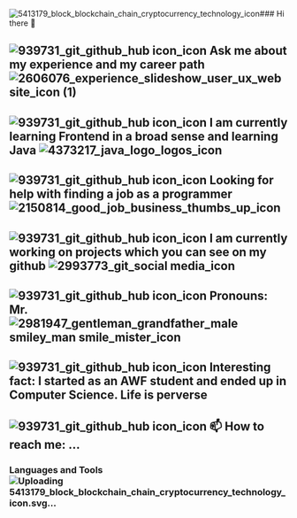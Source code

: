 ![5413179_block_blockchain_chain_cryptocurrency_technology_icon](https://github.com/SebastianK2000/SebastianK2000/assets/127401994/c7835322-da3c-450e-bee1-595dcd86123e)### Hi there 👋

## ![939731_git_github_hub icon_icon](https://github.com/SebastianK2000/SebastianK2000/assets/127401994/fa2b2940-00d1-484d-a3c7-52ccc8f8f3e5) Ask me about my experience and my career path ![2606076_experience_slideshow_user_ux_website_icon (1)](https://github.com/SebastianK2000/SebastianK2000/assets/127401994/d41bab3c-e68a-47ea-a441-761f379ffede)
## ![939731_git_github_hub icon_icon](https://github.com/SebastianK2000/SebastianK2000/assets/127401994/fa2b2940-00d1-484d-a3c7-52ccc8f8f3e5) I am currently learning Frontend in a broad sense and learning Java ![4373217_java_logo_logos_icon](https://github.com/SebastianK2000/SebastianK2000/assets/127401994/966ed175-2464-42bd-bdbf-da5ab438616b)
## ![939731_git_github_hub icon_icon](https://github.com/SebastianK2000/SebastianK2000/assets/127401994/fa2b2940-00d1-484d-a3c7-52ccc8f8f3e5) Looking for help with finding a job as a programmer ![2150814_good_job_business_thumbs_up_icon](https://github.com/SebastianK2000/SebastianK2000/assets/127401994/8b1ef71d-1b45-4e2b-82ed-34e328e75d19)
## ![939731_git_github_hub icon_icon](https://github.com/SebastianK2000/SebastianK2000/assets/127401994/fa2b2940-00d1-484d-a3c7-52ccc8f8f3e5) I am currently working on projects which you can see on my github ![2993773_git_social media_icon](https://github.com/SebastianK2000/SebastianK2000/assets/127401994/d0bd19b2-ce36-45bf-99d7-c1b7f8b462c4)
## ![939731_git_github_hub icon_icon](https://github.com/SebastianK2000/SebastianK2000/assets/127401994/fa2b2940-00d1-484d-a3c7-52ccc8f8f3e5) Pronouns: Mr. ![2981947_gentleman_grandfather_male smiley_man smile_mister_icon](https://github.com/SebastianK2000/SebastianK2000/assets/127401994/e024897e-18bd-484a-9afa-dca4e81d62a6)
## ![939731_git_github_hub icon_icon](https://github.com/SebastianK2000/SebastianK2000/assets/127401994/fa2b2940-00d1-484d-a3c7-52ccc8f8f3e5) Interesting fact: I started as an AWF student and ended up in Computer Science. Life is perverse
## ![939731_git_github_hub icon_icon](https://github.com/SebastianK2000/SebastianK2000/assets/127401994/fa2b2940-00d1-484d-a3c7-52ccc8f8f3e5) 📫 How to reach me: ...




### Languages and Tools ![Uploading 5413179_block_blo<?xml version="1.0" ?><!DOCTYPE svg  PUBLIC '-//W3C//DTD SVG 1.1//EN'  'http://www.w3.org/Graphics/SVG/1.1/DTD/svg11.dtd'><svg enable-background="new 0 0 32 32" height="32px" version="1.1" viewBox="0 0 32 32" width="32px" xml:space="preserve" xmlns="http://www.w3.org/2000/svg" xmlns:xlink="http://www.w3.org/1999/xlink"><g id="Block_x2C__blockchain_x2C__chain_x2C__cryptocurrency"><g><g><path d="M14.5,5C14.22,5,14,5.22,14,5.5C14,5.77,14.22,6,14.5,6C14.77,6,15,5.77,15,5.5C15,5.22,14.77,5,14.5,5z" fill="#263238"/><path d="M13.5,26c-0.28,0-0.5,0.22-0.5,0.5c0,0.27,0.22,0.5,0.5,0.5s0.5-0.23,0.5-0.5C14,26.22,13.78,26,13.5,26z     " fill="#263238"/><path d="M12.5,5C12.22,5,12,5.22,12,5.5C12,5.77,12.22,6,12.5,6C12.77,6,13,5.77,13,5.5C13,5.22,12.77,5,12.5,5z" fill="#263238"/><path d="M11.5,26c-0.28,0-0.5,0.22-0.5,0.5c0,0.27,0.22,0.5,0.5,0.5c0.27,0,0.5-0.23,0.5-0.5     C12,26.22,11.77,26,11.5,26z" fill="#263238"/><path d="M4.5,13C4.78,13,5,12.77,5,12.5C5,12.22,4.78,12,4.5,12S4,12.22,4,12.5C4,12.77,4.22,13,4.5,13z" fill="#263238"/><path d="M4.5,17C4.78,17,5,16.77,5,16.5C5,16.22,4.78,16,4.5,16S4,16.22,4,16.5C4,16.77,4.22,17,4.5,17z" fill="#263238"/><path d="M4.5,19C4.78,19,5,18.78,5,18.5S4.78,18,4.5,18S4,18.22,4,18.5S4.22,19,4.5,19z" fill="#263238"/><path d="M4.5,15C4.78,15,5,14.78,5,14.5S4.78,14,4.5,14S4,14.22,4,14.5S4.22,15,4.5,15z" fill="#263238"/><path d="M27.5,19c-0.28,0-0.5,0.22-0.5,0.5c0,0.27,0.22,0.5,0.5,0.5s0.5-0.23,0.5-0.5C28,19.22,27.78,19,27.5,19z     " fill="#263238"/><path d="M27.5,17c-0.28,0-0.5,0.22-0.5,0.5c0,0.27,0.22,0.5,0.5,0.5s0.5-0.23,0.5-0.5C28,17.22,27.78,17,27.5,17z     " fill="#263238"/><path d="M27.5,13c-0.28,0-0.5,0.22-0.5,0.5c0,0.27,0.22,0.5,0.5,0.5s0.5-0.23,0.5-0.5C28,13.22,27.78,13,27.5,13z     " fill="#263238"/><path d="M27.5,15c-0.28,0-0.5,0.22-0.5,0.5c0,0.27,0.22,0.5,0.5,0.5s0.5-0.23,0.5-0.5C28,15.22,27.78,15,27.5,15z     " fill="#263238"/><path d="M15.5,26c-0.28,0-0.5,0.22-0.5,0.5c0,0.27,0.22,0.5,0.5,0.5c0.27,0,0.5-0.23,0.5-0.5     C16,26.22,15.77,26,15.5,26z" fill="#263238"/><path d="M20.5,5C20.22,5,20,5.22,20,5.5C20,5.77,20.22,6,20.5,6C20.77,6,21,5.77,21,5.5C21,5.22,20.77,5,20.5,5z" fill="#263238"/><path d="M18.5,5C18.22,5,18,5.22,18,5.5C18,5.77,18.22,6,18.5,6C18.77,6,19,5.77,19,5.5C19,5.22,18.77,5,18.5,5z" fill="#263238"/><path d="M19.5,26c-0.28,0-0.5,0.22-0.5,0.5c0,0.27,0.22,0.5,0.5,0.5s0.5-0.23,0.5-0.5C20,26.22,19.78,26,19.5,26z     " fill="#263238"/><path d="M17.5,26c-0.28,0-0.5,0.22-0.5,0.5c0,0.27,0.22,0.5,0.5,0.5c0.27,0,0.5-0.23,0.5-0.5     C18,26.22,17.77,26,17.5,26z" fill="#263238"/><path d="M16.5,5C16.22,5,16,5.22,16,5.5C16,5.77,16.22,6,16.5,6C16.77,6,17,5.77,17,5.5C17,5.22,16.77,5,16.5,5z" fill="#263238"/></g><g><g id="XMLID_666_"><g><path d="M6,25.5c-0.084,0-0.167-0.021-0.243-0.063l-4.5-2.5C1.099,22.849,1,22.682,1,22.5       s0.099-0.349,0.257-0.437l4.5-2.5c0.152-0.084,0.334-0.084,0.486,0l4.5,2.5C10.901,22.151,11,22.318,11,22.5       s-0.099,0.349-0.257,0.437l-4.5,2.5C6.167,25.479,6.084,25.5,6,25.5z M2.529,22.5L6,24.428L9.471,22.5L6,20.572L2.529,22.5z" fill="#263238"/></g><g><path d="M6,31c-0.088,0-0.176-0.023-0.254-0.069C5.594,30.841,5.5,30.677,5.5,30.5V25       c0-0.182,0.099-0.349,0.257-0.437l4.5-2.5c0.156-0.086,0.345-0.084,0.497,0.006S11,22.323,11,22.5V28       c0,0.182-0.099,0.349-0.257,0.437l-4.5,2.5C6.167,30.979,6.084,31,6,31z M6.5,25.294v4.356l3.5-1.945V23.35L6.5,25.294z" fill="#263238"/></g><g><path d="M6,31c-0.084,0-0.167-0.021-0.243-0.063l-4.5-2.5C1.099,28.349,1,28.182,1,28v-5.5       c0-0.177,0.094-0.341,0.246-0.431s0.341-0.092,0.497-0.006l4.5,2.5C6.401,24.651,6.5,24.818,6.5,25v5.5       c0,0.177-0.094,0.341-0.246,0.431C6.176,30.977,6.088,31,6,31z M2,27.706l3.5,1.945v-4.356L2,23.35V27.706z" fill="#263238"/></g></g><g id="XMLID_662_"><g><path d="M26,25.5c-0.084,0-0.167-0.021-0.243-0.063l-4.5-2.5C21.099,22.849,21,22.682,21,22.5       s0.099-0.349,0.257-0.437l4.5-2.5c0.152-0.084,0.334-0.084,0.486,0l4.5,2.5C30.901,22.151,31,22.318,31,22.5       s-0.099,0.349-0.257,0.437l-4.5,2.5C26.167,25.479,26.084,25.5,26,25.5z M22.529,22.5L26,24.428l3.471-1.928L26,20.572       L22.529,22.5z" fill="#263238"/></g><g><path d="M26,31c-0.088,0-0.176-0.023-0.254-0.069c-0.152-0.09-0.246-0.254-0.246-0.431V25       c0-0.182,0.099-0.349,0.257-0.437l4.5-2.5c0.155-0.086,0.344-0.084,0.497,0.006C30.906,22.159,31,22.323,31,22.5V28       c0,0.182-0.099,0.349-0.257,0.437l-4.5,2.5C26.167,30.979,26.084,31,26,31z M26.5,25.294v4.356l3.5-1.945V23.35L26.5,25.294z" fill="#263238"/></g><g><path d="M26,31c-0.084,0-0.167-0.021-0.243-0.063l-4.5-2.5C21.099,28.349,21,28.182,21,28v-5.5       c0-0.177,0.094-0.341,0.246-0.431c0.153-0.09,0.342-0.092,0.497-0.006l4.5,2.5C26.401,24.651,26.5,24.818,26.5,25v5.5       c0,0.177-0.094,0.341-0.246,0.431C26.176,30.977,26.088,31,26,31z M22,27.706l3.5,1.945v-4.356L22,23.35V27.706z" fill="#263238"/></g></g><g id="XMLID_658_"><g><path d="M26,7c-0.084,0-0.167-0.021-0.243-0.063l-4.5-2.5C21.099,4.349,21,4.182,21,4s0.099-0.349,0.257-0.437       l4.5-2.5c0.152-0.084,0.334-0.084,0.486,0l4.5,2.5C30.901,3.651,31,3.818,31,4s-0.099,0.349-0.257,0.437l-4.5,2.5       C26.167,6.979,26.084,7,26,7z M22.529,4L26,5.928L29.471,4L26,2.072L22.529,4z" fill="#263238"/></g><g><path d="M26,12.5c-0.088,0-0.176-0.023-0.254-0.069C25.594,12.341,25.5,12.177,25.5,12V6.5       c0-0.182,0.099-0.349,0.257-0.437l4.5-2.5c0.155-0.086,0.344-0.084,0.497,0.006C30.906,3.659,31,3.823,31,4v5.5       c0,0.182-0.099,0.349-0.257,0.437l-4.5,2.5C26.167,12.479,26.084,12.5,26,12.5z M26.5,6.794v4.356L30,9.206V4.85L26.5,6.794z" fill="#263238"/></g><g><path d="M26,12.5c-0.084,0-0.167-0.021-0.243-0.063l-4.5-2.5C21.099,9.849,21,9.682,21,9.5V4       c0-0.177,0.094-0.341,0.246-0.431c0.153-0.09,0.342-0.092,0.497-0.006l4.5,2.5C26.401,6.151,26.5,6.318,26.5,6.5V12       c0,0.177-0.094,0.341-0.246,0.431C26.176,12.477,26.088,12.5,26,12.5z M22,9.206l3.5,1.945V6.794L22,4.85V9.206z" fill="#263238"/></g></g><g id="XMLID_654_"><g><path d="M6,7C5.916,7,5.833,6.979,5.757,6.937l-4.5-2.5C1.099,4.349,1,4.182,1,4s0.099-0.349,0.257-0.437       l4.5-2.5c0.152-0.084,0.334-0.084,0.486,0l4.5,2.5C10.901,3.651,11,3.818,11,4s-0.099,0.349-0.257,0.437l-4.5,2.5       C6.167,6.979,6.084,7,6,7z M2.529,4L6,5.928L9.471,4L6,2.072L2.529,4z" fill="#263238"/></g><g><path d="M6,12.5c-0.088,0-0.176-0.023-0.254-0.069C5.594,12.341,5.5,12.177,5.5,12V6.5       c0-0.182,0.099-0.349,0.257-0.437l4.5-2.5c0.156-0.086,0.345-0.084,0.497,0.006S11,3.823,11,4v5.5       c0,0.182-0.099,0.349-0.257,0.437l-4.5,2.5C6.167,12.479,6.084,12.5,6,12.5z M6.5,6.794v4.356L10,9.206V4.85L6.5,6.794z" fill="#263238"/></g><g><path d="M6,12.5c-0.084,0-0.167-0.021-0.243-0.063l-4.5-2.5C1.099,9.849,1,9.682,1,9.5V4       c0-0.177,0.094-0.341,0.246-0.431s0.341-0.092,0.497-0.006l4.5,2.5C6.401,6.151,6.5,6.318,6.5,6.5V12       c0,0.177-0.094,0.341-0.246,0.431C6.176,12.477,6.088,12.5,6,12.5z M2,9.206l3.5,1.945V6.794L2,4.85V9.206z" fill="#263238"/></g></g><g id="XMLID_636_"><g><path d="M21.24,19.18l-0.74-0.444V19l-0.78,0.433l1.007,0.604c0.08,0.048,0.169,0.071,0.257,0.071       c0.169,0,0.335-0.086,0.429-0.243C21.555,19.629,21.478,19.322,21.24,19.18z" fill="#263238"/><path d="M11.5,18.712l-0.779,0.468c-0.237,0.142-0.314,0.449-0.172,0.686c0.094,0.156,0.26,0.243,0.429,0.243       c0.088,0,0.177-0.023,0.257-0.071l1.025-0.615L11.5,19V18.712z" fill="#263238"/></g></g><g id="XMLID_644_"><path d="M11.5,14c-0.078,0-0.157-0.019-0.229-0.055l-0.522-0.269c-0.246-0.126-0.343-0.428-0.216-0.673      c0.125-0.246,0.428-0.342,0.673-0.216l0.285,0.146l4.266-2.37c0.152-0.084,0.334-0.084,0.486,0l4.254,2.363l0.255-0.146      c0.239-0.135,0.545-0.053,0.683,0.187c0.137,0.24,0.053,0.545-0.187,0.682l-0.5,0.285c-0.152,0.086-0.337,0.087-0.491,0.002      L16,11.572l-4.257,2.365C11.667,13.979,11.584,14,11.5,14z" fill="#263238"/><path d="M16,22c-0.088,0-0.176-0.023-0.254-0.069c-0.152-0.09-0.246-0.254-0.246-0.431V16      c0-0.182,0.099-0.349,0.257-0.437l4.5-2.5c0.156-0.086,0.344-0.084,0.497,0.006C20.906,13.159,21,13.323,21,13.5V19      c0,0.182-0.099,0.349-0.257,0.437l-4.5,2.5C16.167,21.979,16.084,22,16,22z M16.5,16.294v4.356l3.5-1.945V14.35L16.5,16.294z" fill="#263238"/><path d="M16,22c-0.084,0-0.167-0.021-0.243-0.063l-4.5-2.5C11.099,19.349,11,19.182,11,19v-5.5      c0-0.177,0.094-0.341,0.246-0.431s0.341-0.092,0.497-0.006l4.5,2.5C16.401,15.651,16.5,15.818,16.5,16v5.5      c0,0.177-0.094,0.341-0.246,0.431C16.176,21.977,16.088,22,16,22z M12,18.706l3.5,1.945v-4.356L12,14.35V18.706z" fill="#263238"/></g></g></g><circle cx="9.5" cy="12.5" fill="#263238" id="XMLID_649_" r="0.5"/><circle cx="22.5" cy="12.5" fill="#263238" id="XMLID_647_" r="0.5"/><circle cx="22.5" cy="20.5" fill="#263238" id="XMLID_783_" r="0.5"/><circle cx="9.5" cy="20.5" fill="#263238" id="XMLID_624_" r="0.5"/></g></svg>ckchain_chain_cryptocurrency_technology_icon.svg…]()

